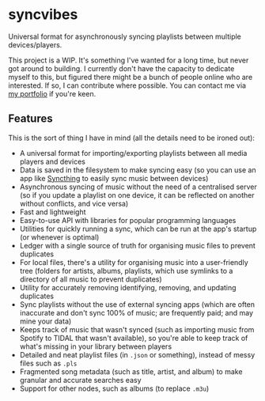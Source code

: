 # syncvibes
Universal format for asynchronously syncing playlists between multiple devices/players.

This project is a WIP. It's something I've wanted for a long time, but never got around to building. I currently don't have the capacity to dedicate myself to this, but figured there might be a bunch of people online who are interested. If so, I can contribute where possible. You can contact me via [my portfolio](https://danieljs.tech) if you're keen.

## Features

This is the sort of thing I have in mind (all the details need to be ironed out):

* A universal format for importing/exporting playlists between all media players and devices
* Data is saved in the filesystem to make syncing easy (so you can use an app like [Syncthing](https://syncthing.net) to easily sync music between devices) 
* Asynchronous syncing of music without the need of a centralised server (so if you update a playlist on one device, it can be reflected on another without conflicts, and vice versa)
* Fast and lightweight
* Easy-to-use API with libraries for popular programming languages
* Utilities for quickly running a sync, which can be run at the app's startup (or whenever is optimal)
* Ledger with a single source of truth for organising music files to prevent duplicates
* For local files, there's a utility for organising music into a user-friendly tree (folders for artists, albums, playlists, which use symlinks to a directory of all music to prevent duplicates)
* Utility for accurately removing identifying, removing, and updating duplicates 
* Sync playlists without the use of external syncing apps (which are often inaccurate and don't sync 100% of music; are frequently paid; and may mine your data)
* Keeps track of music that wasn't synced (such as importing music from Spotify to TIDAL that wasn't available), so you're able to keep track of what's missing in your library between players
* Detailed and neat playlist files (in `.json` or something), instead of messy files such as `.pls`
* Fragmented song metadata (such as title, artist, and album) to make granular and accurate searches easy
* Support for other nodes, such as albums (to replace `.m3u`) 
